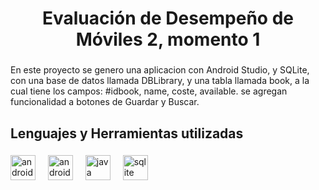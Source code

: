 <h1 align="center">Evaluación de Desempeño de Móviles 2, momento 1</h1>

###

<p align="left">En este proyecto se  genero una aplicacion con Android Studio, y SQLite, con una base de datos llamada DBLibrary, y una tabla llamada book, a la cual tiene los campos: #idbook, name, coste, available. se agregan funcionalidad a botones de Guardar y Buscar.</p>

###

<h2 align="left">Lenguajes y Herramientas utilizadas</h2>

###

<div align="left">
  <img src="https://cdn.jsdelivr.net/gh/devicons/devicon/icons/androidstudio/androidstudio-original.svg" height="40" alt="androidstudio logo"  />
  <img width="12" />
  <img src="https://cdn.jsdelivr.net/gh/devicons/devicon/icons/android/android-original.svg" height="40" alt="android logo"  />
  <img width="12" />
  <img src="https://cdn.jsdelivr.net/gh/devicons/devicon/icons/java/java-original.svg" height="40" alt="java logo"  />
  <img width="12" />
  <img src="https://cdn.jsdelivr.net/gh/devicons/devicon/icons/sqlite/sqlite-original.svg" height="40" alt="sqlite logo"  />
</div>

###
